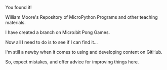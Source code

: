 You found it!

William Moore's Repository of MicroPython Programs and other teaching materials.

I have created a branch on Micro:bit Pong Games.

Now all I need to do is to see if I can find it...

I'm still a newby when it comes to using and developing content on GitHub. 

So, expect mistakes, and offer advice for improving things here.
